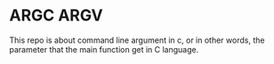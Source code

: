 # ARGC ARGV
This repo is about command line argument in c, or in other words, the parameter that the main function get in C language.
